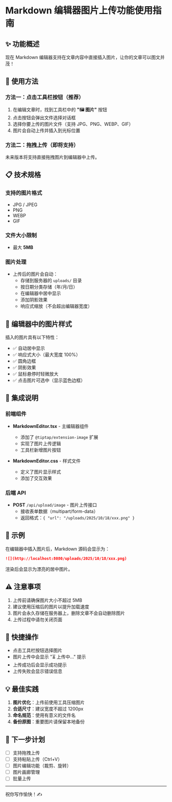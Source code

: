# Markdown 编辑器图片上传功能使用指南

## ✨ 功能概述

现在 Markdown 编辑器支持在文章内容中直接插入图片，让你的文章可以图文并茂！

## 📝 使用方法

### 方法一：点击工具栏按钮（推荐）

1. 在编辑文章时，找到工具栏中的 **"🖼️ 图片"** 按钮
2. 点击按钮会弹出文件选择对话框
3. 选择你要上传的图片文件（支持 JPG、PNG、WEBP、GIF）
4. 图片会自动上传并插入到光标位置

### 方法二：拖拽上传（即将支持）

未来版本将支持直接拖拽图片到编辑器中上传。

## 📋 技术规格

### 支持的图片格式
- JPG / JPEG
- PNG
- WEBP
- GIF

### 文件大小限制
- 最大 **5MB**

### 图片处理
- 上传后的图片会自动：
  - 存储到服务器的 `uploads/` 目录
  - 按日期分类存储（年/月/日）
  - 在编辑器中居中显示
  - 添加阴影效果
  - 响应式缩放（不会超出编辑器宽度）

## 🎨 编辑器中的图片样式

插入的图片具有以下特性：
- ✅ 自动居中显示
- ✅ 响应式大小（最大宽度 100%）
- ✅ 圆角边框
- ✅ 阴影效果
- ✅ 鼠标悬停时轻微放大
- ✅ 点击图片可选中（显示蓝色边框）

## 🔧 集成说明

### 前端组件
- **MarkdownEditor.tsx** - 主编辑器组件
  - 添加了 `@tiptap/extension-image` 扩展
  - 实现了图片上传逻辑
  - 工具栏新增图片按钮

- **MarkdownEditor.css** - 样式文件
  - 定义了图片显示样式
  - 添加了交互效果

### 后端 API
- **POST** `/api/upload/image` - 图片上传接口
  - 接收表单数据（multipart/form-data）
  - 返回格式：`{ "url": "/uploads/2025/10/18/xxx.png" }`

## 📸 示例

在编辑器中插入图片后，Markdown 源码会显示为：

```markdown
![](http://localhost:8080/uploads/2025/10/18/xxx.png)
```

渲染后会显示为漂亮的居中图片。

## ⚠️ 注意事项

1. 上传前请确保图片大小不超过 5MB
2. 建议使用压缩后的图片以提升加载速度
3. 图片会永久存储在服务器上，删除文章不会自动删除图片
4. 上传过程中请勿关闭页面

## 🚀 快捷操作

- 点击工具栏按钮选择图片
- 图片上传中会显示 "⏳ 上传中..." 提示
- 上传成功后会显示成功提示
- 上传失败会显示错误信息

## 💡 最佳实践

1. **图片优化**：上传前使用工具压缩图片
2. **合适尺寸**：建议宽度不超过 1200px
3. **命名规范**：使用有意义的文件名
4. **备份原图**：重要图片请保留本地备份

## 🎯 下一步计划

- [ ] 支持拖拽上传
- [ ] 支持粘贴上传（Ctrl+V）
- [ ] 图片编辑功能（裁剪、旋转）
- [ ] 图片画廊管理
- [ ] 批量上传

---

祝你写作愉快！✍️

